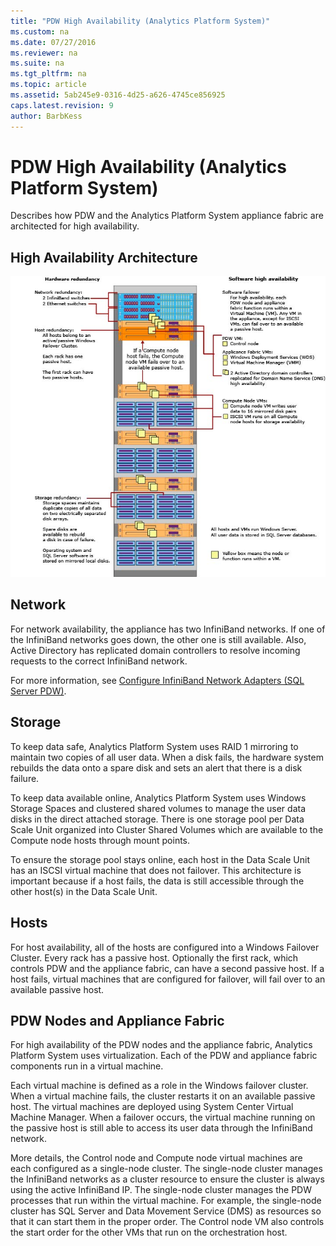 ```yaml
---
title: "PDW High Availability (Analytics Platform System)"
ms.custom: na
ms.date: 07/27/2016
ms.reviewer: na
ms.suite: na
ms.tgt_pltfrm: na
ms.topic: article
ms.assetid: 5ab245e9-0316-4d25-a626-4745ce856925
caps.latest.revision: 9
author: BarbKess
---
```

# PDW High Availability (Analytics Platform System)
Describes how PDW and the Analytics Platform System appliance fabric are architected for high availability.  
  
## High Availability Architecture  
![Appliance Architecture](../architecture/media/SQL_Server_PDW_HW_ApplianceArchitectureV2.png "SQL_Server_PDW_HW_ApplianceArchitectureV2")  
  
## Network  
For network availability, the appliance has two InfiniBand networks. If one of the InfiniBand networks goes down, the other one is still available. Also, Active Directory has replicated domain controllers to resolve incoming requests to the correct InfiniBand network.  
  
For more information, see [Configure InfiniBand Network Adapters &#40;SQL Server PDW&#41;](../sqlpdw/configure-infiniband-network-adapters-sql-server-pdw.md).  
  
## Storage  
To keep data safe, Analytics Platform System uses RAID 1 mirroring to maintain two copies of all user data. When a disk fails, the hardware system rebuilds the data onto a spare disk and sets an alert that there is a disk failure.  
  
To keep data available online, Analytics Platform System uses Windows Storage Spaces and clustered shared volumes to manage the user data disks in the direct attached storage. There is one storage pool per Data Scale Unit organized into Cluster Shared Volumes which are available to the Compute node hosts through mount points.  
  
To ensure the storage pool stays online, each host in the Data Scale Unit has an ISCSI virtual machine that does not failover. This architecture is important because if a host fails, the data is still accessible through the other host(s) in the Data Scale Unit.  
  
## Hosts  
For host availability, all of the hosts are configured into a Windows Failover Cluster. Every rack has a passive host. Optionally the first rack, which controls PDW and the appliance fabric, can have a second passive host. If a host fails, virtual machines that are configured for failover, will fail over to an available passive host.  
  
## PDW Nodes and Appliance Fabric  
For high availability of the PDW nodes and the appliance fabric, Analytics Platform System uses virtualization. Each of the PDW and appliance fabric components run in a virtual machine.  
  
Each virtual machine is defined as a role in the Windows failover cluster. When a virtual machine fails, the cluster restarts it on an available passive host. The virtual machines are deployed using System Center Virtual Machine Manager. When a failover occurs, the virtual machine running on the passive host is still able to access its user data through the InfiniBand network.  
  
More details, the Control node and Compute node virtual machines are each configured as a single-node cluster. The single-node cluster manages the InfiniBand networks as a cluster resource to ensure the cluster is always using the active InfiniBand IP. The single-node cluster manages the PDW processes that run within the virtual machine. For example, the single-node cluster has SQL Server and Data Movement Service (DMS) as resources so that it can start them in the proper order. The Control node VM also controls the start order for the other VMs that run on the orchestration host.  
  
